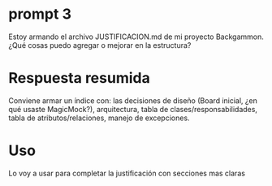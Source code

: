 # prompt 3
Estoy armando el archivo JUSTIFICACION.md de mi proyecto Backgammon. ¿Qué cosas puedo agregar o mejorar en la estructura?
# Respuesta resumida
Conviene armar un índice con: las decisiones de diseño (Board inicial, ¿en qué usaste MagicMock?), arquitectura, tabla de clases/responsabilidades, tabla de atributos/relaciones, manejo de excepciones.
# Uso 
Lo voy a usar para completar la justificación con secciones mas claras